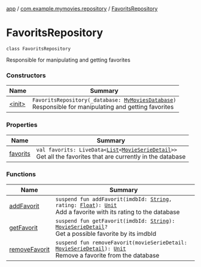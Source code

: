 [app](../../index.md) / [com.example.mymovies.repository](../index.md) / [FavoritsRepository](./index.md)

# FavoritsRepository

`class FavoritsRepository`

Responsible for manipulating and getting favorites

### Constructors

| Name | Summary |
|---|---|
| [&lt;init&gt;](-init-.md) | `FavoritsRepository(_database: `[`MyMoviesDatabase`](../../com.example.mymovies.database/-my-movies-database/index.md)`)`<br>Responsible for manipulating and getting favorites |

### Properties

| Name | Summary |
|---|---|
| [favorits](favorits.md) | `val favorits: LiveData<`[`List`](https://kotlinlang.org/api/latest/jvm/stdlib/kotlin.collections/-list/index.html)`<`[`MovieSerieDetail`](../../com.example.mymovies.models/-movie-serie-detail/index.md)`>>`<br>Get all the favorites that are currently in the database |

### Functions

| Name | Summary |
|---|---|
| [addFavorit](add-favorit.md) | `suspend fun addFavorit(imdbId: `[`String`](https://kotlinlang.org/api/latest/jvm/stdlib/kotlin/-string/index.html)`, rating: `[`Float`](https://kotlinlang.org/api/latest/jvm/stdlib/kotlin/-float/index.html)`): `[`Unit`](https://kotlinlang.org/api/latest/jvm/stdlib/kotlin/-unit/index.html)<br>Add a favorite with its rating to the database |
| [getFavorit](get-favorit.md) | `suspend fun getFavorit(imdbId: `[`String`](https://kotlinlang.org/api/latest/jvm/stdlib/kotlin/-string/index.html)`): `[`MovieSerieDetail`](../../com.example.mymovies.models/-movie-serie-detail/index.md)`?`<br>Get a possible favorite by its imdbId |
| [removeFavorit](remove-favorit.md) | `suspend fun removeFavorit(movieSerieDetail: `[`MovieSerieDetail`](../../com.example.mymovies.models/-movie-serie-detail/index.md)`): `[`Unit`](https://kotlinlang.org/api/latest/jvm/stdlib/kotlin/-unit/index.html)<br>Remove a favorite from the database |
